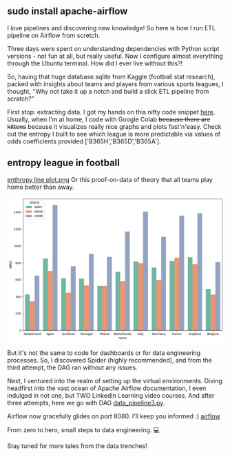 ## sudo install apache-airflow
I love pipelines and discovering new knowledge! So here is how I run ETL pipeline on Airflow from scretch.

Three days were spent on understanding dependencies with Python script versions - not fun at all, but really useful. Now I configure almost everything through the Ubuntu terminal. How did I ever live without this?!

So, having that huge database.sqlite from Kaggle (football stat research), packed with insights about teams and players from various sports leagues, I thought, "Why not take it up a notch and build a slick ETL pipeline from scratch?"

First stop: extracting data. I got my hands on this nifty code snippet [here](https://gist.github.com/Christymacarena/399c40828e1041d0188ac103a8c19564). Usually, when I'm at home, I code with Google Colab ~~because there are kittens~~ because it visualizes really nice graphs and plots fast'n'easy. Check out the entropy I built to see which league is more predictable via values of odds coefficients provided ['B365H','B365D','B365A'].
## entropy league in football
[enthropy line plot.png](https://github.com/Christymacarena/airflow/blob/main/enthropy%20line%20plot.png)
Or this proof-on-data of theory that all teams play home better than away.

![Teams really win home games more often then away?](https://github.com/Christymacarena/airflow/blob/main/home%20away%20play.png)

But it's not the same to code for dashboards or for data engineering processes. So, I discovered Spider (highly recommended), and from the third attempt, the DAG ran without any issues.

Next, I ventured into the realm of setting up the virtual environments. Diving headfirst into the vast ocean of Apache Airflow documentation, I even indulged in not one, but TWO LinkedIn Learning video courses. And after three attempts, here we go with DAG [data_pipeline3.py](data_pipeline3.ipynb).

Airflow now gracefully glides on port 8080. I'll keep you informed :)
[airflow](https://github.com/Christymacarena/airflow/blob/main/running%20processes.jpg)

From zero to hero, small steps to data engineering. 💻

Stay tuned for more tales from the data trenches!

